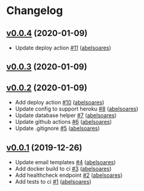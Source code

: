 # Changelog

## [v0.0.4](https://github.com/abelsoares/core-api/releases/tag/v0.0.4) (2020-01-09)
- Update deploy action [\#11](https://github.com/abelsoares/core-api/pull/11) ([abelsoares](https://github.com/abelsoares))

## [v0.0.3](https://github.com/abelsoares/core-api/releases/tag/v0.0.3) (2020-01-09)

## [v0.0.2](https://github.com/abelsoares/core-api/releases/tag/v0.0.2) (2020-01-09)
- Add deploy action [\#10](https://github.com/abelsoares/core-api/pull/10) ([abelsoares](https://github.com/abelsoares))
- Update config to support heroku [\#8](https://github.com/abelsoares/core-api/pull/8) ([abelsoares](https://github.com/abelsoares))
- Update database helper [\#7](https://github.com/abelsoares/core-api/pull/7) ([abelsoares](https://github.com/abelsoares))
- Update github actions [\#6](https://github.com/abelsoares/core-api/pull/6) ([abelsoares](https://github.com/abelsoares))
- Update .gitignore [\#5](https://github.com/abelsoares/core-api/pull/5) ([abelsoares](https://github.com/abelsoares))

## [v0.0.1](https://github.com/abelsoares/core-api/releases/tag/v0.0.1) (2019-12-26)
- Update email templates [\#4](https://github.com/abelsoares/core-api/pull/4) ([abelsoares](https://github.com/abelsoares))
- Add docker build to ci [\#3](https://github.com/abelsoares/core-api/pull/3) ([abelsoares](https://github.com/abelsoares))
- Add healthcheck endpoint [\#2](https://github.com/abelsoares/core-api/pull/2) ([abelsoares](https://github.com/abelsoares))
- Add tests to ci [\#1](https://github.com/abelsoares/core-api/pull/1) ([abelsoares](https://github.com/abelsoares))
